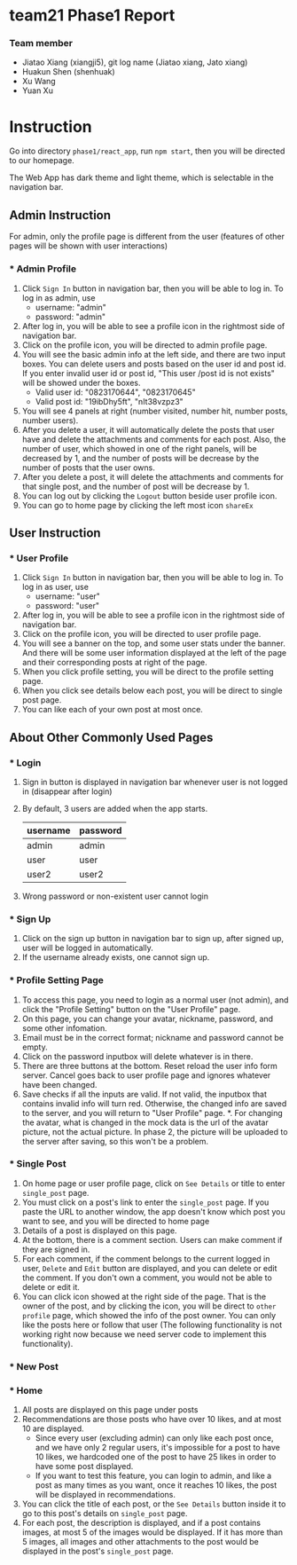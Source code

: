 # team21 Phase1 Report

### Team member

* Jiatao Xiang (xiangji5), git log name (Jiatao xiang, Jato xiang)
* Huakun Shen (shenhuak)
* Xu Wang
* Yuan Xu

# Instruction

Go into directory `phase1/react_app`,  run `npm start`, then you will be directed to our homepage.

The Web App has dark theme and light theme, which is selectable in the navigation bar.

## Admin Instruction

For admin, only the profile page is different from the user (features of other pages will be shown with user interactions)

### * Admin Profile

1. Click `Sign In` button in navigation bar, then you will be able to log in. To log in as admin, use
   * username: "admin"
   * password: "admin"
2. After log in, you will  be able to see a profile icon in the rightmost side of navigation bar.
3. Click on the profile icon, you will be directed to admin profile page.
4. You will see the basic admin info at the left side, and there are two input boxes. You can delete users and posts based on the user id and post id. If you enter invalid user id or post id, "This user /post id is not exists" will be showed under the boxes.  
   * Valid user id: "0823170644", "0823170645"
   * Valid post id: "19ibDhy5ft", "nIt38vzpz3"
5. You will see 4 panels at right (number visited, number hit, number posts, number users).
6. After you delete a user, it will automatically delete the posts that user have and delete the attachments and comments for each post. Also, the number of user, which showed in one of the right panels, will be decreased by 1, and the number of posts will be decrease by the number of posts that the user owns.
7. After you delete a post, it will delete the attachments and comments for that single post, and the number of post will be decrease by 1.
8. You can log out by clicking the `Logout` button beside user profile icon.
9. You can go to home page by clicking the left most icon `shareEx`

## User Instruction

### * User Profile

1. Click `Sign In` button in navigation bar, then you will be able to log in. To log in as user, use
   - username: "user"
   - password: "user"
2. After log in, you will  be able to see a profile icon in the rightmost side of navigation bar.
3. Click on the profile icon, you will be directed to user profile page.
4. You will see a banner on the top, and some user stats under the banner. And there will be some user information displayed at the left of the page and their corresponding posts at right of the page.
5. When you click profile setting, you will be direct to the profile setting page.
6. When you click see details below each post, you will be direct to single post page.
7. You can like each of your own post at most once.

## About Other Commonly Used Pages

### * Login

1. Sign in button is displayed in navigation bar whenever user is not logged in (disappear after login)

2. By default, 3 users are added when the app starts.

   | username | password |
   | -------- | -------- |
   | admin    | admin    |
   | user     | user     |
   | user2    | user2    |

3. Wrong password or non-existent user cannot login

### * Sign Up

1. Click on the sign up button in navigation bar to sign up, after signed up, user will be logged in automatically.
2. If the username already exists, one cannot sign up.

### * Profile Setting Page

1. To access this page, you need to login as a normal user (not admin), and click the "Profile Setting" button on the "User Profile" page.
2. On this page, you can change your avatar, nickname, password, and some other infomation.
3. Email must be in the correct format; nickname and password cannot be empty.
4. Click on the password inputbox will delete whatever is in there.
5. There are three buttons at the bottom. Reset reload the user info form server. Cancel goes back to user profile page and ignores whatever have been changed.
6. Save checks if all the inputs are valid. If not valid, the inputbox that contains invalid info will turn red. Otherwise, the changed info are saved to the server, and you will return to "User Profile" page.
*. For changing the avatar, what is changed in the mock data is the url of the avatar picture, not the actual picture. In phase 2, the picture will be uploaded to the server after saving, so this won't be a problem.

### * Single Post

1. On home page or user profile page, click on `See Details` or title to enter `single_post` page.
2. You must click on a post's link to enter the `single_post` page. If you paste the URL to another window, the app doesn't know which post you want to see, and you will be directed to home page
3. Details of a post is displayed on this page.
4. At the bottom, there is a comment section. Users can make comment if they are signed in. 
5. For each comment, if the comment belongs to the current logged in user, `Delete` and `Edit` button are displayed, and you can delete or edit the comment. If you don't own a comment, you would not be able to delete or edit it.
6. You can click icon showed at the right side of the page. That is the owner of the post, and by clicking the icon, you will be direct to `other profile` page, which showed the info of the post owner. You can only like the posts here or follow that user (The following functionality is not working right now because we need server code to implement this functionality).

### * New Post

### * Home

1. All posts are displayed on this page under posts
2. Recommendations are those posts who have over 10 likes, and at most 10 are displayed. 
   - Since every user (excluding admin) can only like each post once, and we have only 2 regular users, it's impossible for a post to have 10 likes, we hardcoded one of the post to have 25 likes in order to have some post displayed.
   - If you want to test this feature, you can login to admin, and like a post as many times as you want, once it reaches 10 likes, the post will be displayed in recommendations.
3. You can click the title of each post, or the `See Details` button inside it to go to this post's details on `single_post` page.
4. For each post, the description is displayed, and if a post contains images, at most 5 of the images would be displayed. If it has more than 5 images, all images and other attachments to the post would be displayed in the post's `single_post` page.













